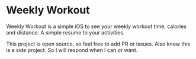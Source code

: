 # Weekly Workout

Weekly Workout is a simple iOS to see your weekly workout time, calories and distance. A simple resume to your activities. 

This project is open source, so feel free to add PR or issues. 
Also know this is a side project. So I will respond when I can or want.
